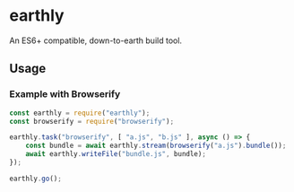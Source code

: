# earthly

An ES6+ compatible, down-to-earth build tool.

## Usage

### Example with Browserify

``` javascript
const earthly = require("earthly");
const browserify = require("browserify");

earthly.task("browserify", [ "a.js", "b.js" ], async () => {
	const bundle = await earthly.stream(browserify("a.js").bundle());
	await earthly.writeFile("bundle.js", bundle);
});

earthly.go();

```
